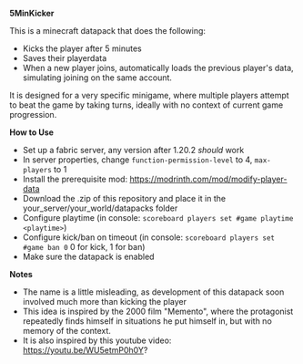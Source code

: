 **5MinKicker**

This is a minecraft datapack that does the following:
- Kicks the player after 5 minutes
- Saves their playerdata
- When a new player joins, automatically loads the previous player's data, simulating joining on the same account.

It is designed for a very specific minigame, where multiple players attempt to beat the game by taking turns, ideally with no context of current game progression.

**How to Use**
- Set up a fabric server, any version after 1.20.2 *should* work
- In server properties, change `function-permission-level` to 4, `max-players` to 1
- Install the prerequisite mod: https://modrinth.com/mod/modify-player-data
- Download the .zip of this repository and place it in the your_server/your_world/datapacks folder
- Configure playtime (in console: `scoreboard players set #game playtime <playtime>`)
- Configure kick/ban on timeout (in console: `scoreboard players set #game ban 0` 0 for kick, 1 for ban)
- Make sure the datapack is enabled

**Notes**
- The name is a little misleading, as development of this datapack soon involved much more than kicking the player
- This idea is inspired by the 2000 film "Memento", where the protagonist repeatedly finds himself in situations he put himself in, but with no memory of the context.
- It is also inspired by this youtube video: https://youtu.be/WU5etmP0h0Y?
